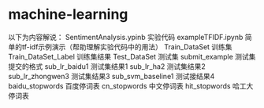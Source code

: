 # machine-learning
以下为内容解说：
SentimentAnalysis.ypinb  实验代码
exampleTFIDF.ipynb  简单的tf-idf示例演示（帮助理解实验代码中的用法）
Train_DataSet  训练集
Train_DataSet_Label  训练集结果
Test_DataSet  测试集
submit_example  测试集提交的格式
sub_lr_baidu1  测试集结果1
sub_lr_ha2  测试集结果2
sub_lr_zhongwen3  测试集结果3
sub_svm_baseline1  测试接结果4
baidu_stopwords  百度停词表
cn_stopwords  中文停词表
hit_stopwords  哈工大停词表
